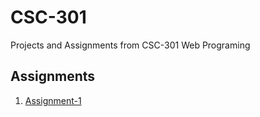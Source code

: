 # CSC-301
Projects and Assignments from CSC-301 Web Programing

## Assignments
1. [Assignment-1](./asgmt-1 "asgmt-1")